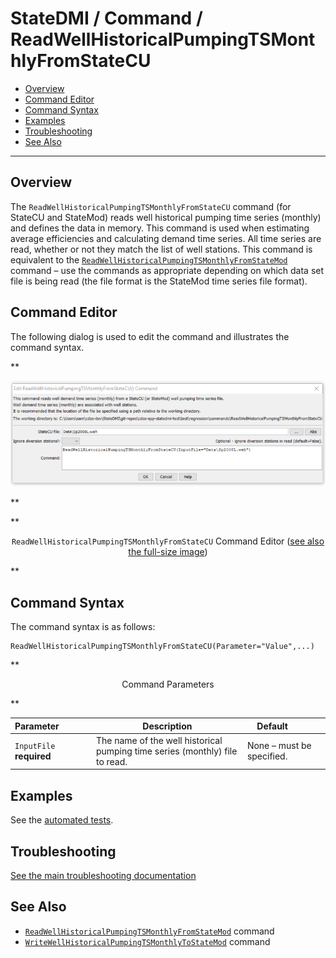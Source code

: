 # StateDMI / Command / ReadWellHistoricalPumpingTSMonthlyFromStateCU #

* [Overview](#overview)
* [Command Editor](#command-editor)
* [Command Syntax](#command-syntax)
* [Examples](#examples)
* [Troubleshooting](#troubleshooting)
* [See Also](#see-also)

-------------------------

## Overview ##

The `ReadWellHistoricalPumpingTSMonthlyFromStateCU` command (for StateCU and StateMod)
reads well historical pumping time series (monthly) and defines the data in memory.
This command is used when estimating average efficiencies and calculating demand time series.
All time series are read, whether or not they match the list of well stations.
This command is equivalent to the
[`ReadWellHistoricalPumpingTSMonthlyFromStateMod`](../ReadWellHistoricalPumpingTSMonthlyFromStateMod/ReadWellHistoricalPumpingTSMonthlyFromStateMod.md) command – use
the commands as appropriate depending on which data set file is being read (the file format is the StateMod time series file format).

## Command Editor ##

The following dialog is used to edit the command and illustrates the command syntax.

**<p style="text-align: center;">
![ReadWellHistoricalPumpingTSMonthlyFromStateCU command editor](ReadWellHistoricalPumpingTSMonthlyFromStateCU.png)
</p>**

**<p style="text-align: center;">
`ReadWellHistoricalPumpingTSMonthlyFromStateCU` Command Editor (<a href="../ReadWellHistoricalPumpingTSMonthlyFromStateCU.png">see also the full-size image</a>)
</p>**

## Command Syntax ##

The command syntax is as follows:

```text
ReadWellHistoricalPumpingTSMonthlyFromStateCU(Parameter="Value",...)
```
**<p style="text-align: center;">
Command Parameters
</p>**

| **Parameter**&nbsp;&nbsp;&nbsp;&nbsp;&nbsp;&nbsp;&nbsp;&nbsp;&nbsp;&nbsp;&nbsp;&nbsp; | **Description** | **Default**&nbsp;&nbsp;&nbsp;&nbsp;&nbsp;&nbsp;&nbsp;&nbsp;&nbsp;&nbsp; |
| --------------|-----------------|----------------- |
| `InputFile`<br>**required** | The name of the well historical pumping time series (monthly) file to read. | None – must be specified. |

## Examples ##

See the [automated tests](https://github.com/OpenCDSS/cdss-app-statedmi-test/tree/master/test/regression/commands/ReadWellHistoricalPumpingTSMonthlyFromStateCU).

## Troubleshooting ##

[See the main troubleshooting documentation](../../troubleshooting/troubleshooting.md)

## See Also ##

* [`ReadWellHistoricalPumpingTSMonthlyFromStateMod`](../ReadWellHistoricalPumpingTSMonthlyFromStateMod/ReadWellHistoricalPumpingTSMonthlyFromStateMod.md) command
* [`WriteWellHistoricalPumpingTSMonthlyToStateMod`](../WriteWellHistoricalPumpingTSMonthlyToStateMod/WriteWellHistoricalPumpingTSMonthlyToStateMod.md) command
